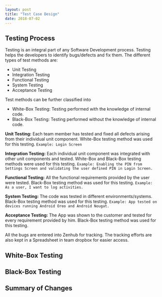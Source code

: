 ```yaml
---
layout: post
title: "Test Case Design"
date: 2018-07-02
---
```


## Testing Process

Testing is an integral part of any Software Development process. Testing helps the developers to identify bugs/defects and fix them.
The different types of test methods are:
* Unit Testing
* Integration Testing
* Functional Testing
* System Testing
* Acceptance Testing

Test methods can be further classified into 
* White-Box Testing: Testing performed with the knowledge of internal code.
* Black-Box Testing: Testing performed without the knowledge of internal code.

**Unit Testing:** Each team member has tested and fixed all defects arising from their individual unit component. White-Box testing method was used for this testing. `Example: Login Screen`

**Integration Testing:** Each individual unit component was integrated with other unit components and tested. White-Box and Black-Box testing methods were used for this testing. `Example: Enabling the PIN from Settings Screen and validating the user defined PIN in Login Screen.`

**Functional Testing:** All the functional requirements provided by the user were tested. Black-Box testing method was used for this testing. `Example: As a user, I want to log activities.`

**System Testing:** The code was tested in different environments/systems. Black-Box testing method was used for this testing. `Example: App tested on devices running Android Oreo and Android Nougat.`

**Acceptance Testing:** The App was shown to the customer and tested for every requirement provided by him. Black-Box testing method was used for this testing. 

All the bugs are entered into Zenhub for tracking. The tracking efforts are also kept in a Spreadsheet in team dropbox for easier access. 

## White-Box Testing

## Black-Box Testing

## Summary of Changes
